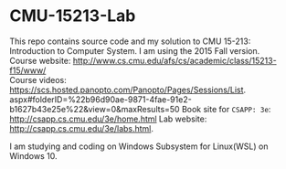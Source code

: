 # CMU-15213-Lab
This repo contains source code and my solution to CMU 15-213: Introduction to
Computer System. I am using the 2015 Fall version.  
Course website: http://www.cs.cmu.edu/afs/cs/academic/class/15213-f15/www/  
Course videos: https://scs.hosted.panopto.com/Panopto/Pages/Sessions/List.
aspx#folderID=%22b96d90ae-9871-4fae-91e2-b1627b43e25e%22&view=0&maxResults=50
Book site for `CSAPP: 3e`: http://csapp.cs.cmu.edu/3e/home.html
Lab website: http://csapp.cs.cmu.edu/3e/labs.html.

I am studying and coding on Windows Subsystem for Linux(WSL) on Windows 10.



